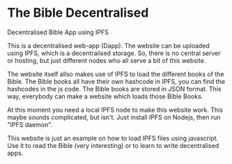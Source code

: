 # The Bible Decentralised
Decentralised Bible App using IPFS

This is a decentralised web-app (Dapp). The website can be uploaded using IPFS, which is a decentralised storage. So, there is no central server or hosting, but just different nodes who all serve a bit of this website. 

The website itself allso makes use of IPFS to load the different books of the Bible. The Bible books all have their own hashcode in IPFS, you can find the hashcodes in the js code. The Bible books are stored in JSON format. This way, everybody can make a website which loads those Bible Books. 

At this moment you need a local IPFS node to make this website work. This maybe sounds complicated, but isn't. Just install IPFS on Nodejs, then run "IPFS daemon". 

This website is just an example on how to load IPFS files using javascript. Use it to read the Bible (very interesting) or to learn to write decentralised apps. 
